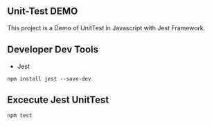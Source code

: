 ## Unit-Test DEMO

This project is a Demo of UnitTest in Javascript with Jest Framework.

## Developer Dev Tools

* Jest
```
npm install jest --save-dev
```

## Excecute Jest UnitTest

```
npm test
```